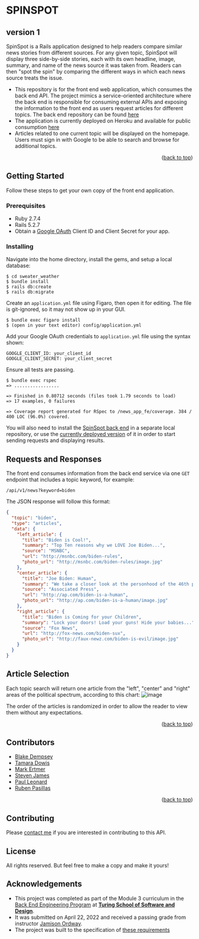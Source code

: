 <div id="top"></div>

# SPINSPOT
## version 1

SpinSpot is a Rails application designed to help readers compare similar news stories from different sources. For any given topic, SpinSpot will display three side-by-side stories, each with its own headline, image, summary, and name of the news source it was taken from. Readers can then "spot the spin" by comparing the different ways in which each news source treats the issue.  

- This repository is for the front end web application, which consumes the back end API. The project mimics a service-oriented architecture where the back end is responsible for consuming external APIs and exposing the information to the front end as users request articles for different topics. The back end repository can be found [here](https://github.com/stevenjames-turing/consultancy_news_BE)
- The application is currently deployed on Heroku and available for public consumption [here](https://news-app-fe.herokuapp.com)
- Articles related to one current topic will be displayed on the homepage. Users must sign in with Google to be able to search and browse for additional topics.

<p align="right">(<a href="#top">back to top</a>)</p>

## Getting Started

Follow these steps to get your own copy of the front end application.

### Prerequisites

- Ruby 2.7.4
- Rails 5.2.7
- Obtain a [Google OAuth](https://console.cloud.google.com/apis/credentials) Client ID and Client Secret for your app.

### Installing

Navigate into the home directory, install the gems, and setup a local database:
```
$ cd sweater_weather
$ bundle install
$ rails db:create
$ rails db:migrate
```

Create an `application.yml` file using Figaro, then open it for editing. The file is git-ignored, so it may not show up in your GUI.
```
$ bundle exec figaro install
$ (open in your text editor) config/application.yml
```

Add your Google OAuth credentials to `application.yml` file using the syntax shown:
```YML
GOOGLE_CLIENT_ID: your_client_id
GOOGLE_CLIENT_SECRET: your_client_secret
```

Ensure all tests are passing.
```
$ bundle exec rspec
=> .................

=> Finished in 0.80712 seconds (files took 1.79 seconds to load)
=> 17 examples, 0 failures

=> Coverage report generated for RSpec to /news_app_fe/coverage. 384 / 400 LOC (96.0%) covered.
```

You will also need to install the [SpinSpot back end](https://github.com/stevenjames-turing/consultancy_news_BE) in a separate local repository, or use the [currently deployed version](https://news-app-be.herokuapp.com) of it in order to start sending requests and displaying results.

## Requests and Responses

The front end consumes information from the back end service via one `GET` endpoint that includes a topic keyword, for example:
```
/api/v1/news?keyword=biden
```
The JSON response will follow this format:
```JSON
{
  "topic": "biden",
  "type": "articles",
  "data": {
    "left_article": {
      "title": "Biden is Cool!",
      "summary": "Top Ten reasons why we LOVE Joe Biden...",
      "source": "MSNBC",
      "url": "http://msnbc.com/biden-rules",
      "photo_url": "http://msnbc.com/biden-rules/image.jpg"
    },
    "center_article": {
      "title": "Joe Biden: Human",
      "summary": "We take a closer look at the personhood of the 46th president...",
      "source": "Associated Press",
      "url": "http://ap.com/biden-is-a-human",
      "photo_url": "http://ap.com/biden-is-a-human/image.jpg"
    },
    "right_article": {
      "title": "Biden is Coming for your Children",
      "summary": "Lock your doors! Load your guns! Hide your babies...",
      "source": "Fox News",
      "url": "http://fox-news.com/biden-sux",
      "photo_url": "http://faux-newz.com/biden-is-evil/image.jpg"
    }
  }
}

```

## Article Selection

Each topic search will return one article from the "left", "center" and "right" areas of the political spectrum, according to this chart:
![image](https://user-images.githubusercontent.com/91342410/167652605-0870841d-9e21-4617-9386-f121891ad54b.png)

The order of the articles is randomized in order to allow the reader to view them without any expectations.


<p align="right">(<a href="#top">back to top</a>)</p>

## Contributors

- [Blake Dempsey](https://github.com/bdempsey864)<br>
- [Tamara Dowis](https://github.com/wanderlust-create)<br>
- [Mark Ertmer](https://github.com/markertmer)<br>
- [Steven James](https://github.com/stevenjames-turing)<br>
- [Paul Leonard](https://github.com/pleonar1)<br>
- [Ruben Pasillas](https://github.com/hobbiathan)<br>
<p align="right">(<a href="#top">back to top</a>)</p>

## Contributing

Please [contact me](https://github.com/markertmer) if you are interested in contributing to this API.

## License

All rights reserved. But feel free to make a copy and make it yours!

## Acknowledgements

 - This project was completed as part of the Module 3 curriculum in the  [Back End Engineering Program](https://backend.turing.edu/) at **[Turing School of Software and Design](https://turing.edu/)**.
 - It was submitted on April 22, 2022 and received a passing grade from instructor [Jamison Ordway](https://github.com/jamisonordway).
 - The project was built to the specification of [these requirements](https://backend.turing.edu/module3/projects/consultancy/)
